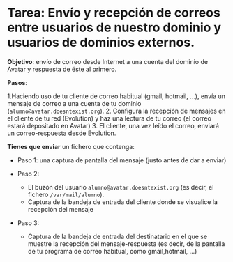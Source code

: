# Tarea: Envío y recepción de correos entre usuarios de nuestro dominio y usuarios de dominios externos.

**Objetivo**: envío de correo desde Internet a una cuenta del dominio de Avatar y respuesta de éste al primero.

**Pasos**:

1.Haciendo uso de tu cliente de correo habitual (gmail, hotmail, ...), envía un mensaje de correo a una cuenta de tu dominio (`alumno@avatar.doesntexist.org`).
2. Configura la recepción de mensajes en el cliente de tu red (Evolution) y haz una lectura de tu correo (el correo estará depositado en Avatar)
3. El cliente, una vez leído el correo, enviará un correo-respuesta desde Evolution.

**Tienes que enviar** un fichero que contenga:

* Paso 1: una captura de pantalla del mensaje (justo antes de dar a enviar)

* Paso 2:

    * El buzón del usuario `alumno@avatar.doesntexist.org` (es decir, el fichero `/var/mail/alumno`).
    * Captura de la bandeja de entrada del cliente donde se visualice la recepción del mensaje

* Paso 3:

    * Captura de la bandeja de entrada del destinatario en el que se muestre la recepción del mensaje-respuesta (es decir, de la pantalla de tu programa de correo habitual, como gmail,hotmail, ...)